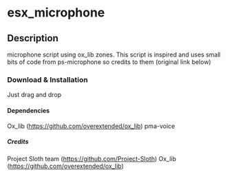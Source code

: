 # esx_microphone


## Description
microphone script using ox_lib zones. 
This script is inspired and uses small bits of code from ps-microphone so credits to them (original link below)

### Download & Installation
Just drag and drop

#### Dependencies
Ox_lib (https://github.com/overextended/ox_lib)
pma-voice

##### Credits
Project Sloth team (https://github.com/Project-Sloth)
Ox_lib (https://github.com/overextended/ox_lib)